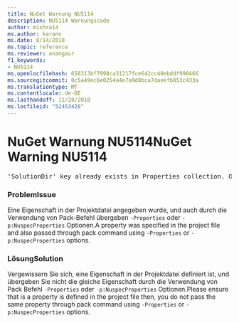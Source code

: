 ```yaml
---
title: NuGet Warnung NU5114
description: NU5114 Warnungscode
author: mishra14
ms.author: karann
ms.date: 8/14/2018
ms.topic: reference
ms.reviewer: anangaur
f1_keywords:
- NU5114
ms.openlocfilehash: 658313bf7998ca31217fce642cc40ebddf990466
ms.sourcegitcommit: 0c5a49ec6e0254a4e7a9d8bca7daeefb853c433a
ms.translationtype: MT
ms.contentlocale: de-DE
ms.lasthandoff: 11/28/2018
ms.locfileid: "52453428"
---
```

# <a name="nuget-warning-nu5114"></a><span data-ttu-id="7fe47-103">NuGet Warnung NU5114</span><span class="sxs-lookup"><span data-stu-id="7fe47-103">NuGet Warning NU5114</span></span>
<pre>'SolutionDir' key already exists in Properties collection. Overriding value.</pre>

### <a name="issue"></a><span data-ttu-id="7fe47-104">Problem</span><span class="sxs-lookup"><span data-stu-id="7fe47-104">Issue</span></span>

<span data-ttu-id="7fe47-105">Eine Eigenschaft in der Projektdatei angegeben wurde, und auch durch die Verwendung von Pack-Befehl übergeben `-Properties` oder `-p:NuspecProperties` Optionen.</span><span class="sxs-lookup"><span data-stu-id="7fe47-105">A property was specified in the project file and also passed through pack command using `-Properties` or `-p:NuspecProperties` options.</span></span> 


### <a name="solution"></a><span data-ttu-id="7fe47-106">Lösung</span><span class="sxs-lookup"><span data-stu-id="7fe47-106">Solution</span></span>

<span data-ttu-id="7fe47-107">Vergewissern Sie sich, eine Eigenschaft in der Projektdatei definiert ist, und übergeben Sie nicht die gleiche Eigenschaft durch die Verwendung von Pack Befehl `-Properties` oder `-p:NuspecProperties` Optionen.</span><span class="sxs-lookup"><span data-stu-id="7fe47-107">Please ensure that is a property is defined in the project file then, you do not pass the same property through pack command using `-Properties` or `-p:NuspecProperties` options.</span></span> 

